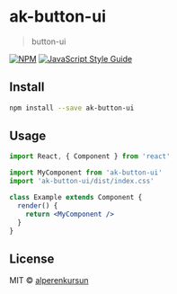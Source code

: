 # ak-button-ui

> button-ui

[![NPM](https://img.shields.io/npm/v/ak-button-ui.svg)](https://www.npmjs.com/package/ak-button-ui) [![JavaScript Style Guide](https://img.shields.io/badge/code_style-standard-brightgreen.svg)](https://standardjs.com)

## Install

```bash
npm install --save ak-button-ui
```

## Usage

```jsx
import React, { Component } from 'react'

import MyComponent from 'ak-button-ui'
import 'ak-button-ui/dist/index.css'

class Example extends Component {
  render() {
    return <MyComponent />
  }
}
```

## License

MIT © [alperenkursun](https://github.com/alperenkursun)

